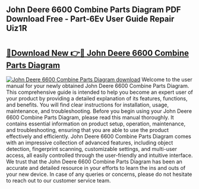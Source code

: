 ## John Deere 6600 Combine Parts Diagram PDF Download Free - Part-6Ev User Guide Repair Uiz1R

# <h2><a href="http://dfm9in7.blite.top/?on=John+Deere+6600+Combine+Parts+Diagram">🔗Download New 👉🔴 John Deere 6600 Combine Parts Diagram</a></h2>

[![John Deere 6600 Combine Parts Diagram download](https://i.imgur.com/lujVjoI.png)](http://dfm9in7.blite.top/?on=John+Deere+6600+Combine+Parts+Diagram)
Welcome to the user manual for your newly obtained John Deere 6600 Combine Parts Diagram. This comprehensive guide is intended to help you become an expert user of your product by providing a detailed explanation of its features, functions, and benefits. You will find clear instructions for installation, usage, maintenance, and troubleshooting. Before you begin using your John Deere 6600 Combine Parts Diagram, please read this manual thoroughly. It contains essential information on product setup, operation, maintenance, and troubleshooting, ensuring that you are able to use the product effectively and efficiently. John Deere 6600 Combine Parts Diagram comes with an impressive collection of advanced features, including object detection, fingerprint scanning, customizable settings, and multi-user access, all easily controlled through the user-friendly and intuitive interface. We trust that the John Deere 6600 Combine Parts Diagram has been an accurate and detailed resource in your efforts to learn the ins and outs of your new device. In case of any queries or concerns, please do not hesitate to reach out to our customer service team.
